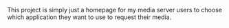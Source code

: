 This project is simply just a homepage for my media server users to choose which application they want to use to request their media.
